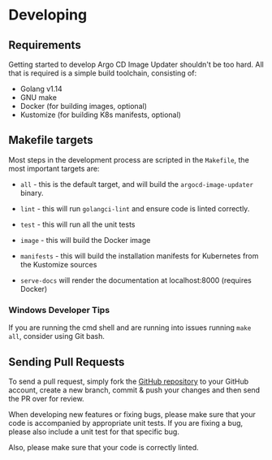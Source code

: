 # Developing

## Requirements

Getting started to develop Argo CD Image Updater shouldn't be too hard. All that
is required is a simple build toolchain, consisting of:

* Golang v1.14
* GNU make
* Docker (for building images, optional)
* Kustomize (for building K8s manifests, optional)

## Makefile targets

Most steps in the development process are scripted in the `Makefile`, the most
important targets are:

* `all` - this is the default target, and will build the `argocd-image-updater`
  binary.

* `lint` - this will run `golangci-lint` and ensure code is linted correctly.

* `test` - this will run all the unit tests

* `image` - this will build the Docker image

* `manifests` - this will build the installation manifests for Kubernetes from
  the Kustomize sources

* `serve-docs` will render the documentation at localhost:8000 (requires Docker)

### Windows Developer Tips

If you are running the cmd shell and are running into issues running `make all`, consider using Git bash.

## Sending Pull Requests

To send a pull request, simply fork the
[GitHub repository](https://github.com/nholuongut/argocd-image-updater)
to your GitHub account, create a new branch, commit & push your changes and then
send the PR over for review.

When developing new features or fixing bugs, please make sure that your code is
accompanied by appropriate unit tests. If you are fixing a bug, please also
include a unit test for that specific bug.

Also, please make sure that your code is correctly linted.
